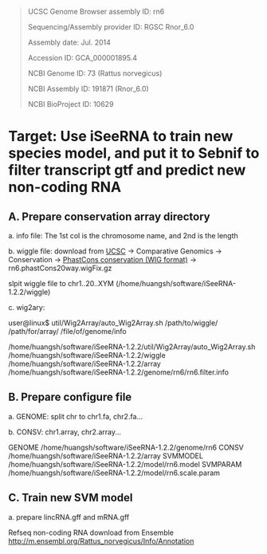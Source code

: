 >UCSC Genome Browser assembly ID: rn6
>
>Sequencing/Assembly provider ID: RGSC Rnor_6.0
>
>Assembly date: Jul. 2014
>
>Accession ID: GCA_000001895.4
>
>NCBI Genome ID: 73 (Rattus norvegicus)
>
>NCBI Assembly ID: 191871 (Rnor_6.0)
>
>NCBI BioProject ID: 10629

# Target: Use iSeeRNA to train new species model, and put it to Sebnif to filter transcript gtf and predict new non-coding RNA
## A. Prepare conservation array directory
a. info file: The 1st col is the chromosome name, and 2nd is the length 

b. wiggle file: download from [UCSC](https://genome-asia.ucsc.edu/cgi-bin/hgTracks?db=rn6&lastVirtModeType=default&lastVirtModeExtraState=&virtModeType=default&virtMode=0&nonVirtPosition=&position=chr1%3A80607368%2D80638076&hgsid=758048143_f7VNKMTH3nKj2AgUIFwzgHbfYayO) -> Comparative Genomics -> Conservation -> [PhastCons conservation (WIG format)](http://hgdownload.soe.ucsc.edu/goldenPath/rn6/phastCons20way/) -> rn6.phastCons20way.wigFix.gz

slpit wiggle file to chr1..20..XYM (/home/huangsh/software/iSeeRNA-1.2.2/wiggle)

c. wig2ary: 

user@linux$ util/Wig2Array/auto_Wig2Array.sh  /path/to/wiggle/ /path/for/array/ /file/of/genome/info

/home/huangsh/software/iSeeRNA-1.2.2/util/Wig2Array/auto_Wig2Array.sh /home/huangsh/software/iSeeRNA-1.2.2/wiggle /home/huangsh/software/iSeeRNA-1.2.2/array /home/huangsh/software/iSeeRNA-1.2.2/genome/rn6/rn6.filter.info

## B. Prepare configure file
a. GENOME: split chr to chr1.fa, chr2.fa...

b. CONSV: chr1.array, chr2.array...

  GENOME  /home/huangsh/software/iSeeRNA-1.2.2/genome/rn6
  CONSV   /home/huangsh/software/iSeeRNA-1.2.2/array
  SVMMODEL        /home/huangsh/software/iSeeRNA-1.2.2/model/rn6.model
  SVMPARAM        /home/huangsh/software/iSeeRNA-1.2.2/model/rn6.scale.param
## C. Train new SVM model
a. prepare lincRNA.gff and mRNA.gff

Refseq non-coding RNA download from Ensemble http://m.ensembl.org/Rattus_norvegicus/Info/Annotation
